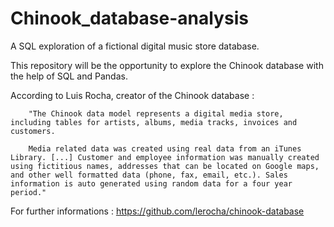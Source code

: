 # Chinook_database-analysis
A SQL exploration of a fictional digital music store database.

This repository will be the opportunity to explore the Chinook database with the help of SQL and Pandas.

According to Luis Rocha, creator of the Chinook database :

        "The Chinook data model represents a digital media store, including tables for artists, albums, media tracks, invoices and        customers.

        Media related data was created using real data from an iTunes Library. [...] Customer and employee information was manually created using fictitious names, addresses that can be located on Google maps, and other well formatted data (phone, fax, email, etc.). Sales information is auto generated using random data for a four year period."

For further informations : https://github.com/lerocha/chinook-database


